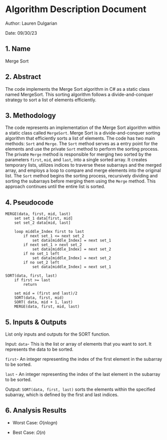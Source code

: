 # Algorithm Description Document

Author: Lauren Dulgarian

Date: 09/30/23

## 1. Name
Merge Sort

## 2. Abstract
The code implements the Merge Sort algorithm in C# as a static class named MergeSort. This sorting algorithm follows a divide-and-conquer strategy to sort a list of elements efficiently.

## 3. Methodology
The code represents an implementation of the Merge Sort algorithm within a static class called `MergeSort`. Merge Sort is a divide-and-conquer sorting algorithm that efficiently sorts a list of elements. The code has two main methods: `Sort` and `Merge`. The `Sort` method serves as a entry point for the elements and use the private `Sort` method to perform the sorting process. The private `Merge` method is responsible for merging two sorted by the parameters `first`, `mid`, and `last`, into a single sorted array. It creates temporary lists, utilizes indices to traverse these subarrays and the merged array, and employs a loop to compare and merge elements into the original list. The `Sort` method begins the sorting process, recursively dividing and sorting the subarrays before merging them using the `Merge` method. This approach continues until the entire list is sorted.

## 4. Pseudocode
```
MERGE(data, first, mid, last)
    set set_1 data[first, mid]
    set set_2 data[mid, last]

    loop middle_Index first to last 
        if next set_1 <= next set_2 
            set data[middle_Index] = next set_1
        if next set_1 > next set_2 
            set data[middle_Index] = next set_2
        if no set_1 left 
            set data[middle_Index] = next set_2
        if no set_2 left 
            set data[middle_Index] = next set_1

SORT(data, first, last)
    if first >= last 
        return 

    set mid = (first and last)/2
    SORT(data, first, mid)
    SORT( data, mid + 1, last)
    MERGE(data, first, mid, last)
```

## 5. Inputs & Outputs

List only inputs and outputs for the SORT function.

Input: `data`- This is the list or array of elements that you want to sort. It represents the data to be sorted.

`first`- An integer representing the index of the first element in the subarray to be sorted.

`last` - An integer representing the index of the last element in the subarray to be sorted.

Output: `SORT(data, first, last)` sorts the elements within the specified subarray, which is defined by the first and last indices. 

## 6. Analysis Results

* Worst Case: $O(n log n)$

* Best Case: $\Omega(n)$
